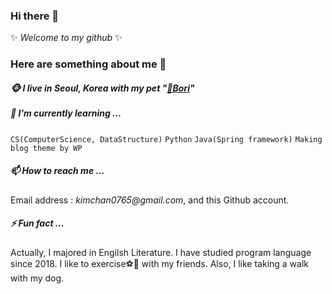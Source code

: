 ### Hi there 👋
✨ _Welcome to my github_ ✨ 

### Here are something about me 👋

##### 🐵 I live in Seoul, Korea with my pet "[🐶Bori](https://m.youtube.com/channel/UCkskqwtod2vp2UzgBs_aQIg)"

##### 🌱 I’m currently learning ...
`CS(ComputerScience, DataStructure)` `Python` `Java(Spring framework)` `Making blog theme by WP`

##### 📫 How to reach me ...
Email address : _kimchan0765@gmail.com_, and this Github account.

##### ⚡ Fun fact ...
Actually, I majored in Engilsh Literature. I have studied program language since 2018. 
I like to exercise⚽️🎾 with my friends. Also, I like taking a walk with my dog.